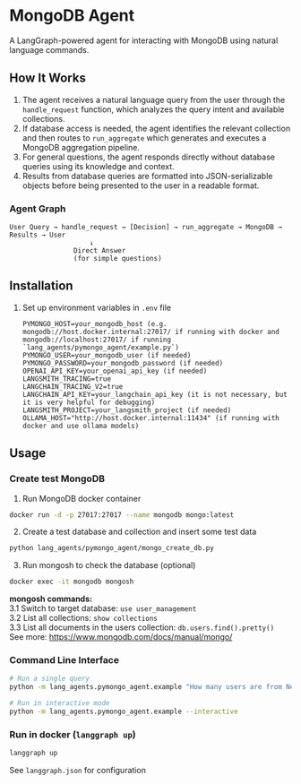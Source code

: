 # MongoDB Agent

A LangGraph-powered agent for interacting with MongoDB using natural language commands.

## How It Works

1. The agent receives a natural language query from the user through the `handle_request` function, which analyzes the query intent and available collections.
2. If database access is needed, the agent identifies the relevant collection and then routes to `run_aggregate` which generates and executes a MongoDB aggregation pipeline.
3. For general questions, the agent responds directly without database queries using its knowledge and context.
4. Results from database queries are formatted into JSON-serializable objects before being presented to the user in a readable format.

### Agent Graph

```
User Query → handle_request → [Decision] → run_aggregate → MongoDB → Results → User
                    ↓
                Direct Answer
                (for simple questions)
```


## Installation

1. Set up environment variables in `.env` file
   ```
   PYMONGO_HOST=your_mongodb_host (e.g. mongodb://host.docker.internal:27017/ if running with docker and mongodb://localhost:27017/ if running `lang_agents/pymongo_agent/example.py`)
   PYMONGO_USER=your_mongodb_user (if needed)
   PYMONGO_PASSWORD=your_mongodb_password (if needed)
   OPENAI_API_KEY=your_openai_api_key (if needed)
   LANGSMITH_TRACING=true
   LANGCHAIN_TRACING_V2=true
   LANGCHAIN_API_KEY=your_langchain_api_key (it is not necessary, but it is very helpful for debugging)
   LANGSMITH_PROJECT=your_langsmith_project (if needed)
   OLLAMA_HOST="http://host.docker.internal:11434" (if running with docker and use ollama models)
   ```

## Usage


### Create test MongoDB
1. Run MongoDB docker container
```bash
docker run -d -p 27017:27017 --name mongodb mongo:latest
```
2. Create a test database and collection and insert some test data
```bash
python lang_agents/pymongo_agent/mongo_create_db.py
```
3. Run mongosh to check the database (optional)
```bash
docker exec -it mongodb mongosh
```
**mongosh commands:**  
3.1 Switch to target database: `use user_management`  
3.2 List all collections: `show collections`  
3.3 List all documents in the users collection: `db.users.find().pretty()`  
See more: https://www.mongodb.com/docs/manual/mongo/



### Command Line Interface

```bash
# Run a single query
python -m lang_agents.pymongo_agent.example "How many users are from New York?"

# Run in interactive mode
python -m lang_agents.pymongo_agent.example --interactive
```

### Run in docker (`langgraph up`)

```bash
langgraph up
```

See `langgraph.json` for configuration
